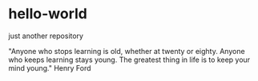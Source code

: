 # hello-world
just another repository

"Anyone who stops learning is old, whether at twenty or eighty. Anyone who keeps learning stays young. The greatest thing in life is to keep your mind young." Henry Ford
